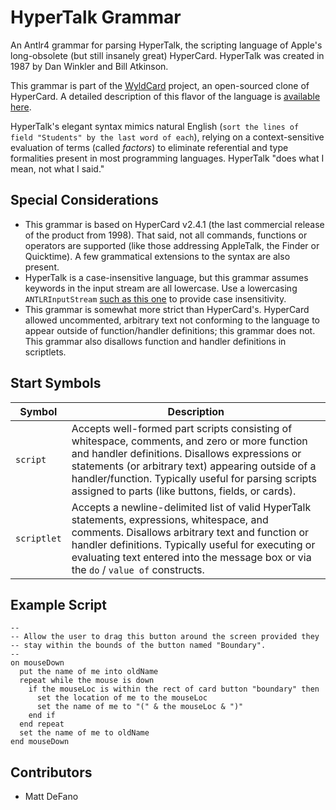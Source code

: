 # HyperTalk Grammar

An Antlr4 grammar for parsing HyperTalk, the scripting language of Apple's long-obsolete (but still insanely great) HyperCard. HyperTalk was created in 1987 by Dan Winkler and Bill Atkinson.

This grammar is part of the [WyldCard](https://github.com/defano/wyldcard) project, an open-sourced clone of HyperCard. A detailed description of this flavor of the language is [available here](https://github.com/defano/wyldcard#the-hypertalk-language).

HyperTalk's elegant syntax mimics natural English (`sort the lines of field "Students" by the last word of each`), relying on a context-sensitive evaluation of terms (called _factors_) to eliminate referential and type formalities present in most programming languages. HyperTalk "does what I mean, not what I said."

## Special Considerations

* This grammar is based on HyperCard v2.4.1 (the last commercial release of the product from 1998). That said, not all commands, functions or operators are supported (like those addressing AppleTalk, the Finder or Quicktime). A few grammatical extensions to the syntax are also present.
* HyperTalk is a case-insensitive language, but this grammar assumes keywords in the input stream are all lowercase. Use a lowercasing `ANTLRInputStream` [such as this one](https://gist.github.com/defano/0148bcf5b7619a79a38aa766e12de10a) to provide case insensitivity.   
* This grammar is somewhat more strict than HyperCard's. HyperCard allowed uncommented, arbitrary text not conforming to the language to appear outside of function/handler definitions; this grammar does not. This grammar also disallows function and handler definitions in scriptlets.

## Start Symbols

Symbol      | Description
------------| -----------------------
`script`    | Accepts well-formed part scripts consisting of whitespace, comments, and zero or more function and handler definitions. Disallows expressions or statements (or arbitrary text) appearing outside of a handler/function. Typically useful for parsing scripts assigned to parts (like buttons, fields, or cards).
`scriptlet` | Accepts a newline-delimited list of valid HyperTalk statements, expressions, whitespace, and comments. Disallows arbitrary text and function or handler definitions. Typically useful for executing or evaluating text entered into the message box or via the `do` / `value of` constructs.

## Example Script

```
--
-- Allow the user to drag this button around the screen provided they
-- stay within the bounds of the button named "Boundary".
--
on mouseDown
  put the name of me into oldName
  repeat while the mouse is down
    if the mouseLoc is within the rect of card button "boundary" then
      set the location of me to the mouseLoc
      set the name of me to "(" & the mouseLoc & ")"
    end if
  end repeat
  set the name of me to oldName
end mouseDown
```

## Contributors

* Matt DeFano
